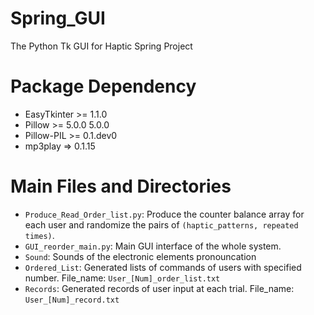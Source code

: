 # Spring_GUI
The Python Tk GUI for Haptic Spring Project

# Package Dependency
* EasyTkinter >= 1.1.0
* Pillow >= 5.0.0	5.0.0
* Pillow-PIL >= 0.1.dev0
* mp3play	=> 0.1.15

# Main Files and Directories
* `Produce_Read_Order_list.py`: Produce the counter balance array for each user and randomize the pairs of `(haptic_patterns, repeated times)`.
* `GUI_reorder_main.py`: Main GUI interface of the whole system.
* `Sound`: Sounds of the electronic elements pronouncation
* `Ordered_List`: Generated lists of commands of users with specified number. File_name: `User_[Num]_order_list.txt`
* `Records`: Generated records of user input at each trial. File_name: `User_[Num]_record.txt`
